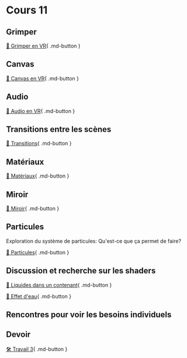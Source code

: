 # Cours 11
## Grimper

[📝 Grimper en VR](unity/grimper.md){ .md-button }

## Canvas

[📝 Canvas en VR](unity/ui_vr.md){ .md-button }

## Audio

[📝 Audio en VR](unity/audio_vr.md){ .md-button }

## Transitions entre les scènes

[📝 Transitions](unity/transitions.md){ .md-button }

## Matériaux

[📝 Matériaux](unity/materiaux.md){ .md-button }

## Miroir

[📝 Miroir](unity/miroir.md){ .md-button }

## Particules
Exploration du système de particules: Qu'est-ce que ça permet de faire? 

[📝 Particules](unity/particules.md){ .md-button }


## Discussion et recherche sur les shaders
[📝 Liquides dans un contenant](https://www.youtube.com/watch?v=tI3USKIbnh0&t=493s ){ .md-button }      

[📝 Effet d'eau](https://www.youtube.com/watch?v=Vg0L9aCRWPE&t=2s){ .md-button }


## Rencontres pour voir les besoins individuels

## Devoir

[🛠️ Travail 3](./consignes/travail3.md){ .md-button }
